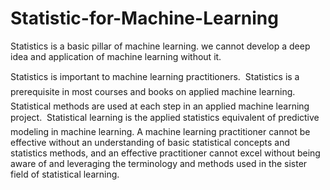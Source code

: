 # Statistic-for-Machine-Learning
Statistics is a basic pillar of machine learning. we cannot develop a deep idea and application of machine learning without it.

Statistics is important to machine learning practitioners.
 Statistics is a prerequisite in most courses and books on applied machine learning.
 Statistical methods are used at each step in an applied machine learning project.
 Statistical learning is the applied statistics equivalent of predictive modeling in machine
learning.
A machine learning practitioner cannot be effective without an understanding of basic
statistical concepts and statistics methods, and an effective practitioner cannot excel without
being aware of and leveraging the terminology and methods used in the sister field of statistical
learning.
